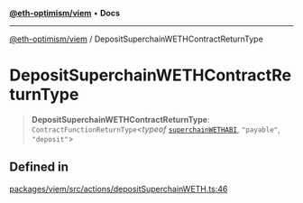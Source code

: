 [**@eth-optimism/viem**](../README.md) • **Docs**

***

[@eth-optimism/viem](../README.md) / DepositSuperchainWETHContractReturnType

# DepositSuperchainWETHContractReturnType

> **DepositSuperchainWETHContractReturnType**: `ContractFunctionReturnType`\<*typeof* [`superchainWETHABI`](../variables/superchainWETHABI.md), `"payable"`, `"deposit"`\>

## Defined in

[packages/viem/src/actions/depositSuperchainWETH.ts:46](https://github.com/ethereum-optimism/ecosystem/blob/1d855f26d1024617b154d28d909dbc33a421f5de/packages/viem/src/actions/depositSuperchainWETH.ts#L46)
